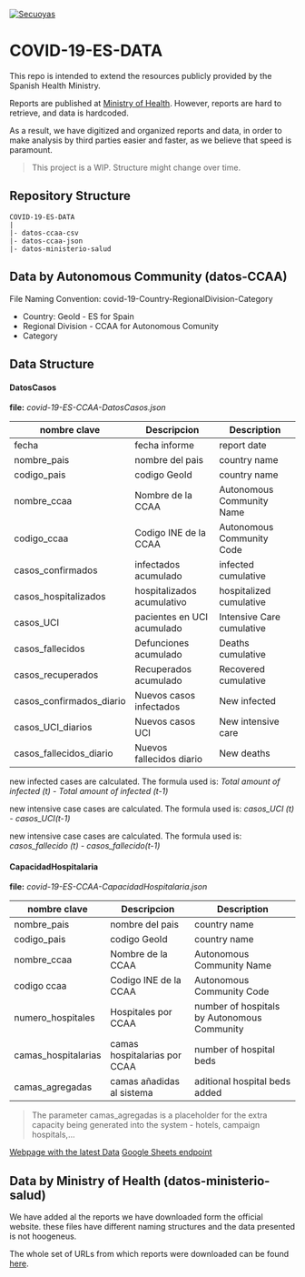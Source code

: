 <a href="https://coronavirus.secuoyas.com"><img src="https://coronavirus.secuoyas.com/img/COVID-19-ES-Cover.png" title="covid-19-es-cover" alt="Secuoyas"></a>

# COVID-19-ES-DATA

This repo is intended to extend the resources publicly provided by the Spanish Health Ministry.

Reports are published at [Ministry of Health](https://www.mscbs.gob.es/profesionales/saludPublica/ccayes/alertasActual/nCov-China/situacionActual.htm). However, reports are hard to retrieve, and data is hardcoded.

As a result, we have digitized and organized reports and data, in order to make analysis by third parties easier and faster, as we believe that speed is paramount. 



> This project is a WIP. Structure might change over time.



## Repository Structure

```
COVID-19-ES-DATA
|
|- datos-ccaa-csv
|- datos-ccaa-json
|- datos-ministerio-salud
```

## Data by Autonomous Community (datos-CCAA)

File Naming Convention: covid-19-Country-RegionalDivision-Category

+ Country: GeoId - ES for Spain
+ Regional Division - CCAA for Autonomous Comunity
+ Category



## Data Structure

#### DatosCasos

**file:** *covid-19-ES-CCAA-DatosCasos.json*

| nombre clave             | Descripcion                | Description               |
| ------------------------ | -------------------------- | ------------------------- |
| fecha                    | fecha informe              | report date               |
| nombre_pais              | nombre del pais            | country name              |
| codigo_pais              | codigo GeoId               | country name              |
| nombre_ccaa              | Nombre de la CCAA          | Autonomous Community Name |
| codigo_ccaa              | Codigo INE de la CCAA      | Autonomous Community Code |
| casos_confirmados        | infectados acumulado       | infected cumulative       |
| casos_hospitalizados     | hospitalizados acumulativo | hospitalized cumulative   |
| casos_UCI                | pacientes en UCI acumulado | Intensive Care cumulative |
| casos_fallecidos         | Defunciones acumulado      | Deaths cumulative         |
| casos_recuperados        | Recuperados acumulado      | Recovered cumulative      |
| casos_confirmados_diario | Nuevos casos infectados    | New infected              |
| casos_UCI_diarios        | Nuevos casos UCI           | New intensive care        |
| casos_fallecidos_diario  | Nuevos fallecidos diario   | New deaths                |



new infected cases are calculated. The formula used is:
*Total amount of infected (t) - Total amount of infected (t-1)*

new intensive case cases are calculated. The formula used is:
 *casos_UCI (t) - casos_UCI(t-1)*

new intensive case cases are calculated. The formula used is:
*casos_fallecido (t) - casos_fallecido(t-1)*

#### CapacidadHospitalaria

**file:** *covid-19-ES-CCAA-CapacidadHospitalaria.json*

| nombre clave        | Descripcion                  | Description                                 |
| ------------------- | ---------------------------- | ------------------------------------------- |
| nombre_pais         | nombre del pais              | country name                                |
| codigo_pais         | codigo GeoId                 | country name                                |
| nombre_ccaa         | Nombre de la CCAA            | Autonomous Community Name                   |
| codigo ccaa         | Codigo INE de la CCAA        | Autonomous Community Code                   |
| numero_hospitales   | Hospitales por CCAA          | number of hospitals by Autonomous Community |
| camas_hospitalarias | camas hospitalarias por CCAA | number of hospital beds                     |
| camas_agregadas     | camas añadidas al sistema    | aditional hospital beds added               |

> The parameter camas_agregadas is a placeholder for the extra capacity being generated into the system - hotels, campaign hospitals,...


[Webpage with the latest Data](https://docs.google.com/spreadsheets/d/e/2PACX-1vTagwbioq624b3MaX3Je7Ip9rSvlE-P_N2Wja5iGTqHS4m-RUhqu3_N_4ma1hZzmyphI12jt0zub6GV/pubhtml?gid=1915535336&single=true)
[Google Sheets endpoint](https://spreadsheets.google.com/feeds/cells/1YwtJIYgwhmrriCdfyEBRCGrApFFFBEldSlCvbdBGwXg/3/public/full?alt=json)

## Data by Ministry of Health (datos-ministerio-salud)

We have added al the reports we have downloaded form the official website. these files have different naming structures and the data presented is not hoogeneus. 

The whole set of URLs from which reports were downloaded can be found [here](https://docs.google.com/spreadsheets/d/1lZNB6Hcdq9cbaZCZKvloJfdzicLzvdH6-1jGIL6uE5E/edit?usp=sharing).

